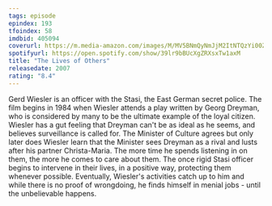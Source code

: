 ```yaml
---
tags: episode
epindex: 193
tfoindex: 58
imdbid: 405094
coverurl: https://m.media-amazon.com/images/M/MV5BNmQyNmJjM2ItNTQzYi00ZjMxLWFjMDYtZjUyN2YwZDk5YWQ2XkEyXkFqcGdeQXVyMjUzOTY1NTc@._V1_SX202_CR0,0,202,300_.jpg
spotifyurl: https://open.spotify.com/show/39lr9bBUcXgZRXsxTw1axM
title: "The Lives of Others"
releasedate: 2007
rating: "8.4"
---
```


Gerd Wiesler is an officer with the Stasi, the East German secret police. The film begins in 1984 when Wiesler attends a play written by Georg Dreyman, who is considered by many to be the ultimate example of the loyal citizen. Wiesler has a gut feeling that Dreyman can't be as ideal as he seems, and believes surveillance is called for. The Minister of Culture agrees but only later does Wiesler learn that the Minister sees Dreyman as a rival and lusts after his partner Christa-Maria. The more time he spends listening in on them, the more he comes to care about them. The once rigid Stasi officer begins to intervene in their lives, in a positive way, protecting them whenever possible. Eventually, Wiesler's activities catch up to him and while there is no proof of wrongdoing, he finds himself in menial jobs - until the unbelievable happens.